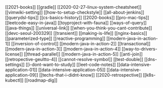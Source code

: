 [[2021-books]]
[[gradle]]
[[2020-02-27-linux-system-cheatsheet]]
[[vimwiki-setting]]
[[how-to-setup-checkstyle]]
[[all-about-jenkins]]
[[querydsl-tips]]
[[cs-basics-history]]
[[2020-books]]
[[pro-mac-tips]]
[[leetcode-easy-in-java]]
[[toyproject-with-fauna]]
[[ways-of-query]]
[[java-things]]
[[universal-link]]
[[when-you-think-you-cant-contribute]]
[[devc-seoul-200329]]
[[transient]]
[[making-is-life]]
[[nginx-basics]]
[[parameterized-type]]
[[reactive-programming]]
[[modern-java-in-action-1]]
[[inversion-of-control]]
[[modern-java-in-action-2]]
[[transactional]]
[[modern-java-in-action-3]]
[[modern-java-in-action-4]]
[[way-to-drivers-license]]
[[thread-parallel]]
[[modern-java-in-action-5]]
[[anti-join]]
[[retropective-geultto-4]]
[[cannot-resolve-symbol]]
[[test-double]]
[[dns-settings]]
[[i-dont-want-to-study]]
[[leet-code-notes]]
[[data-intensive-application-01]]
[[data-intensive-application-05]]
[[data-intensive-application-09]]
[[techs-that-i-didnt-know]]
[[2020-retrospective]]
[[k8s-kubectl]] 
[[roadmap-dig]]
